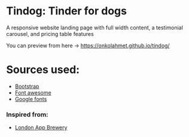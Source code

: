 # Tindog: Tinder for dogs
A responsive website landing page with full width content, a testimonial carousel, and pricing table features

You can preview from here -> https://onkolahmet.github.io/tindog/

# Sources used:
- [Bootstrap](https://getbootstrap.com)
- [Font awesome](https://fontawesome.com)
- [Google fonts](https://fonts.google.com)
### Inspired from:
- [London App Brewery](https://github.com/londonappbrewery)
